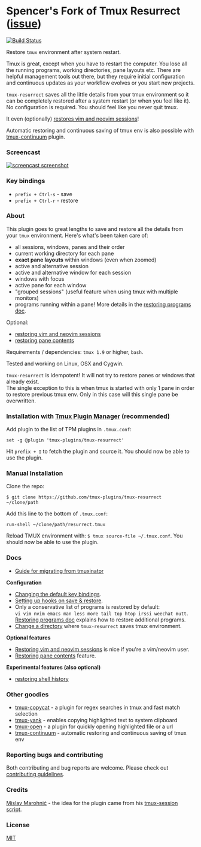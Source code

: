 # Spencer's Fork of Tmux Resurrect ([issue](https://github.com/tmux-plugins/tmux-resurrect/pull/314))

[![Build Status](https://travis-ci.org/spencerbutler/tmux-resurrrect.svg?branch=master)](https://travis-ci.org/spencerutler/tmux-resurrect)

Restore `tmux` environment after system restart.

Tmux is great, except when you have to restart the computer. You lose all the
running programs, working directories, pane layouts etc.
There are helpful management tools out there, but they require initial
configuration and continuous updates as your workflow evolves or you start new
projects.

`tmux-resurrect` saves all the little details from your tmux environment so it
can be completely restored after a system restart (or when you feel like it).
No configuration is required. You should feel like you never quit tmux.

It even (optionally)
[restores vim and neovim sessions](docs/restoring_vim_and_neovim_sessions.md)!

Automatic restoring and continuous saving of tmux env is also possible with
[tmux-continuum](https://github.com/tmux-plugins/tmux-continuum) plugin.

### Screencast

[![screencast screenshot](/video/screencast_img.png)](https://vimeo.com/104763018)

### Key bindings

- `prefix + Ctrl-s` - save
- `prefix + Ctrl-r` - restore

### About

This plugin goes to great lengths to save and restore all the details from your
`tmux` environment. Here's what's been taken care of:

- all sessions, windows, panes and their order
- current working directory for each pane
- **exact pane layouts** within windows (even when zoomed)
- active and alternative session
- active and alternative window for each session
- windows with focus
- active pane for each window
- "grouped sessions" (useful feature when using tmux with multiple monitors)
- programs running within a pane! More details in the
  [restoring programs doc](docs/restoring_programs.md).

Optional:

- [restoring vim and neovim sessions](docs/restoring_vim_and_neovim_sessions.md)
- [restoring pane contents](docs/restoring_pane_contents.md)

Requirements / dependencies: `tmux 1.9` or higher, `bash`.

Tested and working on Linux, OSX and Cygwin.

`tmux-resurrect` is idempotent! It will not try to restore panes or windows that
already exist.<br/>
The single exception to this is when tmux is started with only 1 pane in order
to restore previous tmux env. Only in this case will this single pane be
overwritten.

### Installation with [Tmux Plugin Manager](https://github.com/tmux-plugins/tpm) (recommended)

Add plugin to the list of TPM plugins in `.tmux.conf`:

    set -g @plugin 'tmux-plugins/tmux-resurrect'

Hit `prefix + I` to fetch the plugin and source it. You should now be able to
use the plugin.

### Manual Installation

Clone the repo:

    $ git clone https://github.com/tmux-plugins/tmux-resurrect ~/clone/path

Add this line to the bottom of `.tmux.conf`:

    run-shell ~/clone/path/resurrect.tmux

Reload TMUX environment with: `$ tmux source-file ~/.tmux.conf`.
You should now be able to use the plugin.

### Docs

- [Guide for migrating from tmuxinator](docs/migrating_from_tmuxinator.md)

**Configuration**

- [Changing the default key bindings](docs/custom_key_bindings.md).
- [Setting up hooks on save & restore](docs/hooks.md).
- Only a conservative list of programs is restored by default:<br/>
  `vi vim nvim emacs man less more tail top htop irssi weechat mutt`.<br/>
  [Restoring programs doc](docs/restoring_programs.md) explains how to restore
  additional programs.
- [Change a directory](docs/save_dir.md) where `tmux-resurrect` saves tmux
  environment.

**Optional features**

- [Restoring vim and neovim sessions](docs/restoring_vim_and_neovim_sessions.md)
  is nice if you're a vim/neovim user.
- [Restoring pane contents](docs/restoring_pane_contents.md) feature.

**Experimental features (also optional)**

- [restoring shell history](docs/restoring_shell_history.md)

### Other goodies

- [tmux-copycat](https://github.com/tmux-plugins/tmux-copycat) - a plugin for
  regex searches in tmux and fast match selection
- [tmux-yank](https://github.com/tmux-plugins/tmux-yank) - enables copying
  highlighted text to system clipboard
- [tmux-open](https://github.com/tmux-plugins/tmux-open) - a plugin for quickly
  opening highlighted file or a url
- [tmux-continuum](https://github.com/tmux-plugins/tmux-continuum) - automatic
  restoring and continuous saving of tmux env

### Reporting bugs and contributing

Both contributing and bug reports are welcome. Please check out
[contributing guidelines](CONTRIBUTING.md).

### Credits

[Mislav Marohnić](https://github.com/mislav) - the idea for the plugin came from his
[tmux-session script](https://github.com/mislav/dotfiles/blob/2036b5e03fb430bbcbc340689d63328abaa28876/bin/tmux-session).

### License
[MIT](LICENSE.md)
